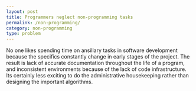 ```yaml
---
layout: post
title: Programmers neglect non-programming tasks
permalink: /non-programming/
category: non-programming
type: problem
---
```


No one likes spending time on ansillary tasks in software development because the specifics constantly change in early stages of the project. The result is lack of accurate documentation throughout the life of a program, and inconsistent environments because of the lack of code infrastructure. 
Its certainly less exciting to do the administrative housekeeping rather than designing the important algorithms.
